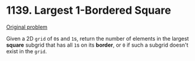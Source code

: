# 1139. Largest 1-Bordered Square

[Original problem](https://leetcode.com/problems/largest-1-bordered-square/)

Given a 2D `grid` of `0`s and `1`s, return the number of elements in the largest **square** subgrid that has all `1`s on its **border**, or `0` if such a subgrid doesn't exist in the `grid`.